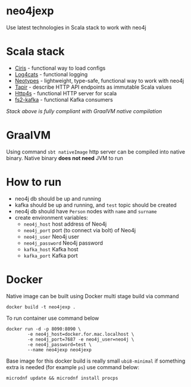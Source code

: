 # neo4jexp
Use latest technologies in Scala stack to work with neo4j

# Scala stack
- [Ciris](https://cir.is/docs/quick-example) - functional way to load configs
- [Log4cats](https://github.com/typelevel/log4cats) - functional logging
- [Neotypes](https://neotypes.github.io/neotypes/) - lightweight, type-safe, functional way to work with neo4j
- [Tapir](https://tapir.softwaremill.com/en/latest/server/http4s.html) - describe HTTP API endpoints as immutable Scala values
- [Http4s](https://http4s.org/) - functional HTTP server for scala
- [fs2-kafka](https://fd4s.github.io/fs2-kafka/docs/consumers) - functional Kafka consumers

_Stack above is fully compliant with GraalVM native compilation_

# GraalVM
Using command `sbt nativeImage` http server can be compiled into native binary. Native binary **does not need** JVM to run

# How to run
- neo4j db should be up and running
- kafka should be up and running, and `test` topic should be created
- neo4j db should have `Person` nodes with `name` and `surname`
- create environment variables:
    - `neo4j_host` host address of Neo4j
    - `neo4j_port` port (to connect via bolt) of Neo4j
    - `neo4j_user` Neo4j user
    - `neo4j_password` Neo4j password
    - `kafka_host` Kafka host
    - `kafka_port` Kafka port

# Docker
Native image can be built using Docker multi stage build via command
```
docker build -t neo4jexp .
```
To run container use command below
```
docker run -d -p 8090:8090 \
        -e neo4j_host=docker.for.mac.localhost \
        -e neo4j_port=7687 -e neo4j_user=neo4j \
        -e neo4j_password=test \
        --name neo4jexp neo4jexp
```

Base image for this docker build is really small `ubi8-minimal` if something extra is needed (for example `ps`) use command below:
```
microdnf update && microdnf install procps
```



